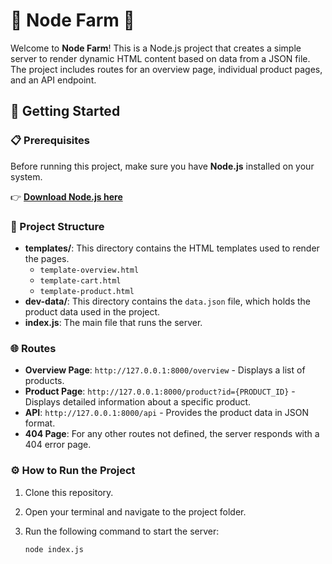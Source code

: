 # 🌽 Node Farm 🥦

Welcome to **Node Farm**! This is a Node.js project that creates a simple server to render dynamic HTML content based on data from a JSON file. The project includes routes for an overview page, individual product pages, and an API endpoint.

## 🚀 Getting Started

### 📋 Prerequisites

Before running this project, make sure you have **Node.js** installed on your system.

👉 **[Download Node.js here](https://nodejs.org/en/download)**

### 📂 Project Structure

- **templates/**: This directory contains the HTML templates used to render the pages.
  - `template-overview.html`
  - `template-cart.html`
  - `template-product.html`
- **dev-data/**: This directory contains the `data.json` file, which holds the product data used in the project.
- **index.js**: The main file that runs the server.

### 🌐 Routes

- **Overview Page**: `http://127.0.0.1:8000/overview` - Displays a list of products.
- **Product Page**: `http://127.0.0.1:8000/product?id={PRODUCT_ID}` - Displays detailed information about a specific product.
- **API**: `http://127.0.0.1:8000/api` - Provides the product data in JSON format.
- **404 Page**: For any other routes not defined, the server responds with a 404 error page.

### ⚙️ How to Run the Project

1. Clone this repository.
2. Open your terminal and navigate to the project folder.
3. Run the following command to start the server:


   ```bash
   node index.js
   ```
